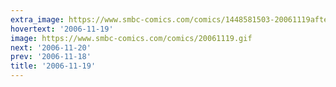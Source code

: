 ```yaml
---
extra_image: https://www.smbc-comics.com/comics/1448581503-20061119after.png
hovertext: '2006-11-19'
image: https://www.smbc-comics.com/comics/20061119.gif
next: '2006-11-20'
prev: '2006-11-18'
title: '2006-11-19'
---
```

